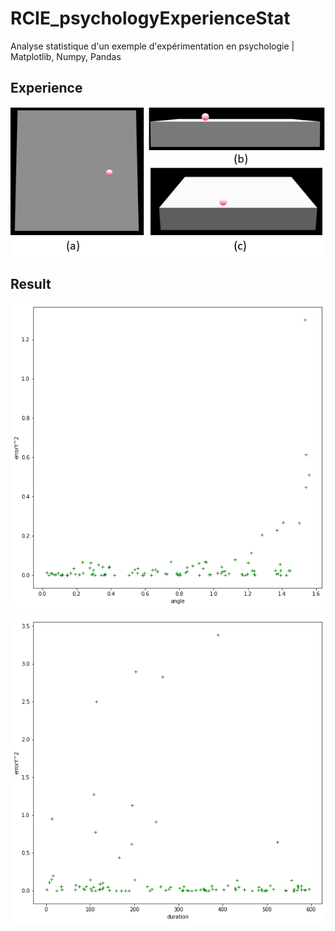# RCIE_psychologyExperienceStat
Analyse statistique d'un exemple d'expérimentation en psychologie    |    Matplotlib, Numpy, Pandas

## Experience

![alt_image](https://github.com/ThomasCochou/RCIE_psychologyExperienceStat/blob/master/experience.png?raw=true)

## Result

![alt_image](https://github.com/ThomasCochou/RCIE_psychologyExperienceStat/blob/master/angle.png?raw=true)

![alt_image](https://github.com/ThomasCochou/RCIE_psychologyExperienceStat/blob/master/duration.png?raw=true)
